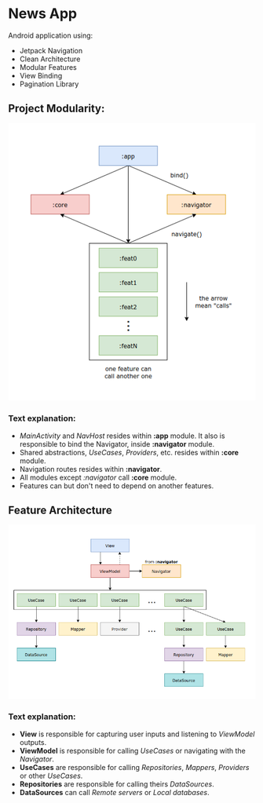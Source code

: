 # News App

Android application using: 

- Jetpack Navigation
- Clean Architecture
- Modular Features
- View Binding
- Pagination Library

## Project Modularity: 

![modularity](./resources/modularity.png)

### Text explanation:
- *MainActivity* and *NavHost* resides within **:app** module. It also is responsible to bind the Navigator, inside **:navigator** module.
- Shared abstractions, *UseCases*, *Providers*, etc. resides within **:core** module.
- Navigation routes resides within **:navigator**.
- All modules except *:navigator* call **:core** module.
- Features can but don't need to depend on another features. 

## Feature Architecture

![architecture](./resources/architecture.png)

### Text explanation:
- **View** is responsible for capturing user inputs and listening to *ViewModel* outputs.
- **ViewModel** is responsible for calling *UseCases* or navigating with the *Navigator*.
- **UseCases** are responsible for calling *Repositories*, *Mappers*, *Providers* or other *UseCases*.
- **Repositories** are responsible for calling theirs *DataSources*.
- **DataSources** can call *Remote servers* or *Local databases*.